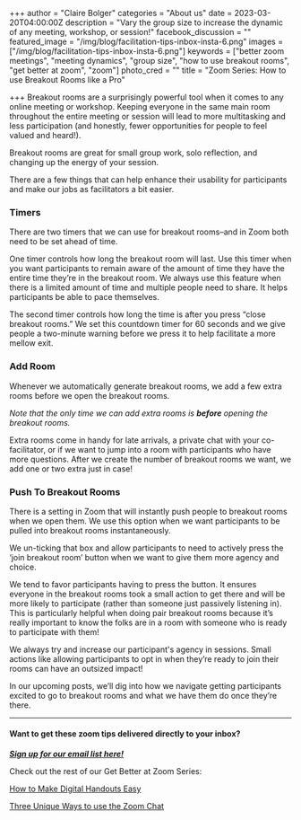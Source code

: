 +++
author = "Claire Bolger"
categories = "About us"
date = 2023-03-20T04:00:00Z
description = "Vary the group size to increase the dynamic of any  meeting, workshop, or session!"
facebook_discussion = ""
featured_image = "/img/blog/facilitation-tips-inbox-insta-6.png"
images = ["/img/blog/facilitation-tips-inbox-insta-6.png"]
keywords = ["better zoom meetings", "meeting dynamics", "group size", "how to use breakout rooms", "get better at zoom", "zoom"]
photo_cred = ""
title = "Zoom Series: How to use Breakout Rooms like a Pro"

+++
Breakout rooms are a surprisingly powerful tool when it comes to any online meeting or workshop. Keeping everyone in the same main room throughout the entire meeting or session will lead to more multitasking and less participation (and honestly, fewer opportunities for people to feel valued and heard!).

Breakout rooms are great for small group work, solo reflection, and changing up the energy of your session.

There are a few things that can help enhance their usability for participants and make our jobs as facilitators a bit easier.

### Timers

There are two timers that we can use for breakout rooms–and in Zoom both need to be set ahead of time.

One timer controls how long the breakout room will last. Use this timer when you want participants to remain aware of the amount of time they have the entire time they’re in the breakout room. We always use this feature when there is a limited amount of time and multiple people need to share. It helps participants be able to pace themselves.

The second timer controls how long the time is after you press “close breakout rooms.” We set this countdown timer for 60 seconds and we give people a two-minute warning before we press it to help facilitate a more mellow exit.

### Add Room

Whenever we automatically generate breakout rooms, we add a few extra rooms before we open the breakout rooms.

_Note that the only time we can add extra rooms is **before** opening the breakout rooms._

Extra rooms come in handy for late arrivals, a private chat with your co-facilitator, or if we want to jump into a room with participants who have more questions. After we create the number of breakout rooms we want, we add one or two extra just in case!

### Push To Breakout Rooms

There is a setting in Zoom that will instantly push people to breakout rooms when we open them. We use this option when we want participants to be pulled into breakout rooms instantaneously.

We un-ticking that box and allow participants to need to actively press the ‘join breakout room’ button when we want to give them more agency and choice.

We tend to favor participants having to press the button. It ensures everyone in the breakout rooms took a small action to get there and will be more likely to participate (rather than someone just passively listening in). This is particularly helpful when doing pair breakout rooms because it’s really important to know the folks are in a room with someone who is ready to participate with them!

We always try and increase our participant's agency in sessions. Small actions like allowing participants to opt in when they’re ready to join their rooms can have an outsized impact!

In our upcoming posts, we’ll dig into how we navigate getting participants excited to go to breakout rooms and what we have them do once they’re there.

***

#### Want to get these zoom tips delivered directly to your inbox?

[**_Sign up for our email list here!_**](https://facilitatorcards.ck.page/6e80ec00fe "Sign up for our email list here!")

Check out the rest of our Get Better at Zoom Series:

[How to Make Digital Handouts Easy](https://www.facilitator.cards/blog/how-to-make-digital-handouts-easy/)

[Three Unique Ways to use the Zoom Chat ](https://www.facilitator.cards/blog/three-unique-ways-to-use-the-zoom-chat/)